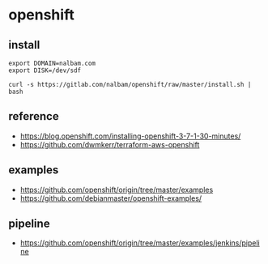 # openshift

## install
```
export DOMAIN=nalbam.com
export DISK=/dev/sdf

curl -s https://gitlab.com/nalbam/openshift/raw/master/install.sh | bash
```

## reference
* https://blog.openshift.com/installing-openshift-3-7-1-30-minutes/
* https://github.com/dwmkerr/terraform-aws-openshift

## examples
* https://github.com/openshift/origin/tree/master/examples
* https://github.com/debianmaster/openshift-examples/

## pipeline
* https://github.com/openshift/origin/tree/master/examples/jenkins/pipeline
